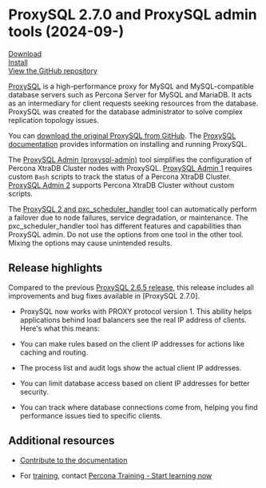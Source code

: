 # ProxySQL 2.7.0 and ProxySQL admin tools (2024-09-)

[Download](https://www.percona.com/download-proxysql)<br>
[Install](install-v2.md)<br>
[View the GitHub repository](https://github.com/percona/proxysql-admin-tool)

[ProxySQL](https://proxysql.com/) is a high-performance proxy for MySQL and MySQL-compatible database servers such as Percona Server for MySQL and MariaDB. It acts as an intermediary for client requests seeking resources from the database. ProxySQL was created for the database administrator to solve complex replication topology issues.

You can [download the original ProxySQL from GitHub](https://github.com/sysown/proxysql/releases). The [ProxySQL documentation](https://proxysql.com/documentation/) provides information on installing and running ProxySQL.

The [ProxySQL Admin (proxysql-admin)](proxysql-admin-tool-v2-config.md) tool simplifies the configuration of Percona XtraDB Cluster nodes with ProxySQL. [ProxySQL Admin 1](proxysql-v1.md) requires custom `Bash` scripts to track the status of a Percona XtraDB Cluster. [ProxySQL Admin 2](proxysql-admin-tool-functions.md) supports Percona XtraDB Cluster without custom scripts.

The [ProxySQL 2 and pxc_scheduler_handler](psh-overview.md) tool can automatically perform a failover due to node failures, service degradation, or maintenance. The pxc_scheduler_handler tool has different features and capabilities than ProxySQL admin. Do not use the options from one tool in the other tool. Mixing the options may cause unintended results.

## Release highlights

Compared to the previous [ProxySQL 2.6.5 release], this release includes all improvements and bug fixes available in [ProxySQL 2.7.0].

* ProxySQL now works with PROXY protocol version 1. This ability helps applications behind load balancers see the real IP address of clients. Here's what this means:

- You can make rules based on the client IP addresses for actions like caching and routing.

- The process list and audit logs show the actual client IP addresses.

- You can limit database access based on client IP addresses for better security.

- You can track where database connections come from, helping you find performance issues tied to specific clients.

## Additional resources

- [Contribute to the documentation](https://github.com/percona/proxysql-admin-tool-doc/blob/main/contributing.md)

- For [training](https://www.percona.com/training), contact [Percona Training - Start learning now](https://learn.percona.com/contact-me)

[ProxySQL 2.6.5 release]: https://github.com/sysown/proxysql/releases/tag/v2.6.5
[ProxySQL 2.7.0 release]: https://github.com/sysown/proxysql/releases/tag/v2.7.0
